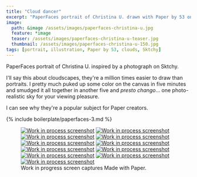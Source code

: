 ```yaml
---
title: "Cloud dancer"
excerpt: "PaperFaces portrait of Christina U. drawn with Paper by 53 on an iPad."
image: 
  path: &image /assets/images/paperfaces-christina-u.jpg 
  feature: *image
  teaser: /assets/images/paperfaces-christina-u-teaser.jpg
  thumbnail: /assets/images/paperfaces-christina-u-150.jpg
tags: [portrait, illustration, Paper by 53, clouds, Sktchy]
---
```


PaperFaces portrait of Christina U. inspired by a photograph on Sktchy.

I'll say this about cloudscapes, they're a million times easier to draw than portraits. I pretty much puked up some color on the canvas in five minutes and smudged it all together in another five and *presto chango*… one photo-realistic sky for your viewing pleasure.

I can see why they're a popular subject for Paper creators.

{% include boilerplate/paperfaces-3.md %}

<figure class="third">
  <a href="/assets/images/paperfaces-christina-u-process-1-lg.jpg"><img src="/assets/images/paperfaces-christina-u-process-1-600.jpg" alt="Work in process screenshot"></a>
  <a href="/assets/images/paperfaces-christina-u-process-2-lg.jpg"><img src="/assets/images/paperfaces-christina-u-process-2-600.jpg" alt="Work in process screenshot"></a>
  <a href="/assets/images/paperfaces-christina-u-process-3-lg.jpg"><img src="/assets/images/paperfaces-christina-u-process-3-600.jpg" alt="Work in process screenshot"></a>
  <a href="/assets/images/paperfaces-christina-u-process-4-lg.jpg"><img src="/assets/images/paperfaces-christina-u-process-4-600.jpg" alt="Work in process screenshot"></a>
  <a href="/assets/images/paperfaces-christina-u-process-5-lg.jpg"><img src="/assets/images/paperfaces-christina-u-process-5-600.jpg" alt="Work in process screenshot"></a>
  <a href="/assets/images/paperfaces-christina-u-process-6-lg.jpg"><img src="/assets/images/paperfaces-christina-u-process-6-600.jpg" alt="Work in process screenshot"></a>
  <a href="/assets/images/paperfaces-christina-u-process-7-lg.jpg"><img src="/assets/images/paperfaces-christina-u-process-7-600.jpg" alt="Work in process screenshot"></a>
  <a href="/assets/images/paperfaces-christina-u-process-8-lg.jpg"><img src="/assets/images/paperfaces-christina-u-process-8-600.jpg" alt="Work in process screenshot"></a>
  <a href="/assets/images/paperfaces-christina-u-process-9-lg.jpg"><img src="/assets/images/paperfaces-christina-u-process-9-600.jpg" alt="Work in process screenshot"></a>
  <a href="/assets/images/paperfaces-christina-u-process-10-lg.jpg"><img src="/assets/images/paperfaces-christina-u-process-10-600.jpg" alt="Work in process screenshot"></a>
  <a href="/assets/images/paperfaces-christina-u-process-11-lg.jpg"><img src="/assets/images/paperfaces-christina-u-process-11-600.jpg" alt="Work in process screenshot"></a>
  <figcaption>Work in progress screen captures Made with Paper.</figcaption>
</figure>
